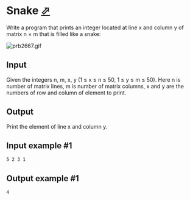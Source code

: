# Snake [⬀](https://www.e-olymp.com/en/problems/2667)
Write a program that prints an integer located at line x and column y of matrix n × m that is filled like a snake:

![prb2667.gif](4b017e5f0eb14eb5b10c45cdc243551f.gif)

## Input
Given the integers n, m, x, y (1 ≤ x ≤ n ≤ 50, 1 ≤ y ≤ m ≤ 50). Here n is number of matrix lines, m is number of matrix columns, x and y are the numbers of row and column of element to print.

## Output
Print the element of line x and column y.

## Input example #1
```
5 2 3 1
```

## Output example #1
```
4
```

